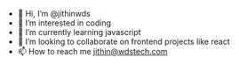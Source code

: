 - 👋 Hi, I’m @jithinwds
- 👀 I’m interested in coding
- 🌱 I’m currently learning javascript
- 💞️ I’m looking to collaborate on frontend projects like react
- 📫 How to reach me jithin@wdstech.com

<!---
jithinwds/jithinwds is a ✨ special ✨ repository because its `README.md` (this file) appears on your GitHub profile.
You can click the Preview link to take a look at your changes.
--->
